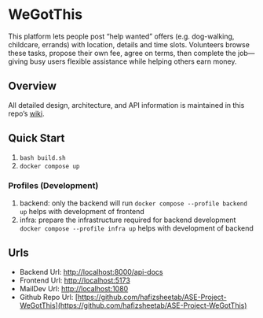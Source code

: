 # WeGotThis
This platform lets people post “help wanted” offers (e.g. dog-walking, childcare, errands) with location, details and time slots. Volunteers browse these tasks, propose their own fee, agree on terms, then complete the job—giving busy users flexible assistance while helping others earn money.

## Overview
All detailed design, architecture, and API information is maintained in this repo’s [wiki](https://github.com/hafizsheetab/ASE-Project-WeGotThis/wiki).  

## Quick Start
1. `bash build.sh`
2. `docker compose up` 
### Profiles (Development)
1. backend: only the backend will run  `docker compose --profile backend up` helps with development of frontend
2. infra: prepare the infrastructure required for backend development `docker compose --profile infra up` helps with development of backend

## Urls
* Backend Url: [http://localhost:8000/api-docs](http://localhost:8000/api-docs)
* Frontend Url: [http://localhost:5173](http://localhost:5173)
* MailDev Url: [http://localhost:1080](http://localhost:1080)
* Github Repo Url: [https://github.com/hafizsheetab/ASE-Project-WeGotThis](https://github.com/hafizsheetab/ASE-Project-WeGotThis)
